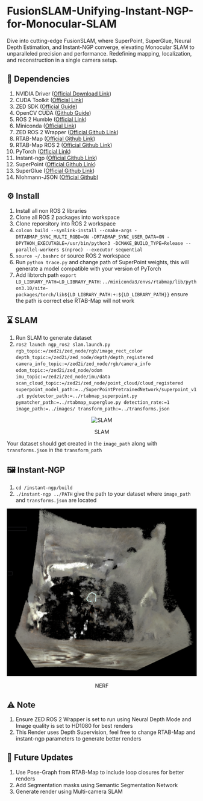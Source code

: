# FusionSLAM-Unifying-Instant-NGP-for-Monocular-SLAM
Dive into cutting-edge FusionSLAM, where SuperPoint, SuperGlue, Neural Depth Estimation, and Instant-NGP converge, elevating Monocular SLAM to unparalleled precision and performance. Redefining mapping, localization, and reconstruction in a single camera setup.


## 🏁 Dependencies
1) NVIDIA Driver ([Official Download Link](https://www.nvidia.com/download/index.aspx))
2) CUDA Toolkit ([Official Link](https://developer.nvidia.com/cuda-downloads))
3) ZED SDK ([Official Guide](https://www.stereolabs.com/developers/release/))
4) OpenCV CUDA ([Github Guide](https://gist.github.com/raulqf/f42c718a658cddc16f9df07ecc627be7))
5) ROS 2 Humble ([Official Link](https://docs.ros.org/en/humble/Installation.html))
6) Miniconda ([Official Link](https://docs.conda.io/en/main/miniconda.html))
7) ZED ROS 2 Wrapper ([Official Github Link](https://github.com/stereolabs/zed-ros2-wrapper))
8) RTAB-Map ([Official Github Link](https://github.com/introlab/rtabmap))
9) RTAB-Map ROS 2 ([Official Github Link](https://github.com/introlab/rtabmap_ros/tree/ros2#rtabmap_ros))
10) PyTorch ([Official Link](https://pytorch.org/))
11) Instant-ngp ([Official Github Link](https://github.com/NVlabs/instant-ngp))
12) SuperPoint ([Official Github Link](https://github.com/magicleap/SuperPointPretrainedNetwork))
13) SuperGlue ([Official Github Link](https://github.com/magicleap/SuperGluePretrainedNetwork))
14) Nlohmann-JSON ([Official Github](https://github.com/nlohmann/json))

## ⚙️ Install
1) Install all non ROS 2 libraries
2) Clone all ROS 2 packages into workspace
3) Clone reporsitory into ROS 2 workspace
4) `colcon build --symlink-install --cmake-args -DRTABMAP_SYNC_MULTI_RGBD=ON -DRTABMAP_SYNC_USER_DATA=ON -DPYTHON_EXECUTABLE=/usr/bin/python3 -DCMAKE_BUILD_TYPE=Release --parallel-workers $(nproc) --executor sequential`
5) `source ~/.bashrc` or source ROS 2 workspace
6) Run `python trace.py` and change path of SuperPoint weights, this will generate a model compatible with your version of PyTorch
7) Add libtorch path `export LD_LIBRARY_PATH=LD_LIBRARY_PATH:../miniconda3/envs/rtabmap/lib/python3.10/site-packages/torch/lib${LD_LIBRARY_PATH:+:${LD_LIBRARY_PATH}}` ensure the path is correct else RTAB-Map will not work

## ⌛️ SLAM
1) Run SLAM to generate dataset
2) `ros2 launch ngp_ros2 slam.launch.py rgb_topic:=/zed2i/zed_node/rgb/image_rect_color depth_topic:=/zed2i/zed_node/depth/depth_registered camera_info_topic:=/zed2i/zed_node/rgb/camera_info odom_topic:=/zed2i/zed_node/odom imu_topic:=/zed2i/zed_node/imu/data scan_cloud_topic:=/zed2i/zed_node/point_cloud/cloud_registered superpoint_model_path:=../SuperPointPretrainedNetwork/superpoint_v1.pt pydetector_path:=../rtabmap_superpoint.py pymatcher_path:=../rtabmap_superglue.py detection_rate:=1 image_path:=../images/ transform_path:=../transforms.json`

<div align="center">
    <img src="assets/slam.gif" alt="SLAM" width="700"/>
    <p>SLAM</p>
</div>

Your dataset should get created in the `image_path` along with `transforms.json` in the `transform_path`

## 🖼️ Instant-NGP
1) `cd /instant-ngp/build`
2) `./instant-ngp ../PATH` give the path to your dataset where `image_path` and `transforms.json` are located 

<div align="center">
    <img src="assets/nerf.png" alt="SLAM" width="700"/>
    <p>NERF</p>
</div>

## ⚠️ Note
1) Ensure ZED ROS 2 Wrapper is set to run using Neural Depth Mode and Image quality is set to HD1080 for best renders
2) This Render uses Depth Supervision, feel free to change RTAB-Map and instant-ngp parameters to generate better renders

## 🔮 Future Updates
1) Use Pose-Graph from RTAB-Map to include loop closures for better renders
2) Add Segmentation masks using Semantic Segmentation Network
3) Generate render using Multi-camera SLAM
